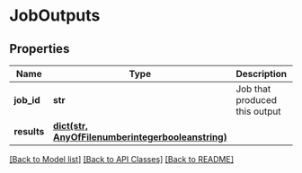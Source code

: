 # JobOutputs

## Properties
| Name        | Type                                                                                         | Description                   | Notes |
| ----------- | -------------------------------------------------------------------------------------------- | ----------------------------- | ----- |
| **job_id**  | **str**                                                                                      | Job that produced this output |
| **results** | [**dict(str, AnyOfFilenumberintegerbooleanstring)**](AnyOfFilenumberintegerbooleanstring.md) |                               |

[[Back to Model list]](../README.md#documentation-for-models) [[Back to API Classes]](../README.md#documentation-for-api-classes) [[Back to README]](../README.md)
